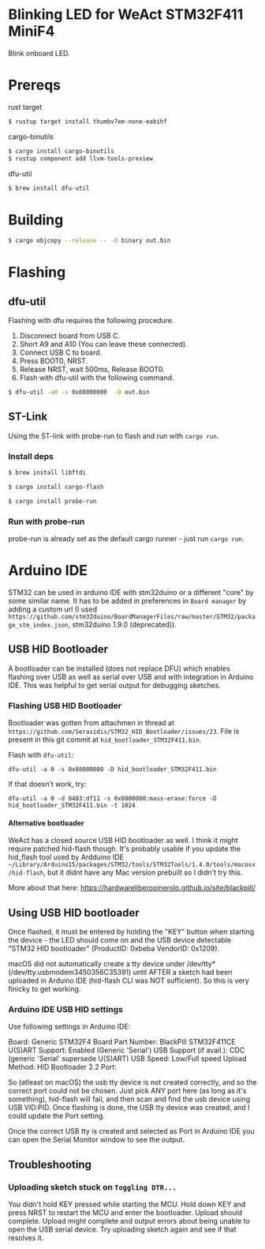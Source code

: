 # Blinking LED for WeAct STM32F411 MiniF4 

Blink onboard LED.

# Prereqs
 
rust target

```sh
$ rustup target install thumbv7em-none-eabihf
```

cargo-binutils

```sh
$ cargo install cargo-binutils
$ rustup component add llvm-tools-preview
```

dfu-util

```sh
$ brew install dfu-util
```

# Building

```sh
$ cargo objcopy --release -- -O binary out.bin
```

# Flashing

## dfu-util

Flashing with dfu requires the following procedure.
1. Disconnect board from USB C.
2. Short A9 and A10 (You can leave these connected).
3. Connect USB C to board.
4. Press BOOT0, NRST.
5. Release NRST, wait 500ms, Release BOOT0.
6. Flash with dfu-util with the following command.

```sh
$ dfu-util -a0 -s 0x08000000  -D out.bin
```

## ST-Link

Using the ST-link with probe-run to flash and run with `cargo run`.

### Install deps

```sh
$ brew install libftdi
```

```sh
$ cargo install cargo-flash
```

```sh
$ cargo install probe-run
```

### Run with probe-run

probe-run is already set as the default cargo runner - just run `cargo run`.


# Arduino IDE

STM32 can be used in arduino IDE with stm32duino or a different "core" by some similar name.
It has to be added in preferences in `Board manager` by adding a custom url (I used `https://github.com/stm32duino/BoardManagerFiles/raw/master/STM32/package_stm_index.json`, stm32duino 1.9.0 (deprecated)).

## USB HID Bootloader

A bootloader can be installed (does not replace DFU) which enables flashing over USB as well as serial over USB and with integration in Arduino IDE.
This was helpful to get serial output for debugging sketches.

### Flashing USB HID Bootloader

Bootloader was gotten from attachmen in thread at `https://github.com/Serasidis/STM32_HID_Bootloader/issues/23`.
File is present in this git commit at `hid_bootloader_STM32F411.bin`.

Flash with `dfu-util`:

`dfu-util -a 0 -s 0x08000000 -D hid_bootloader_STM32F411.bin`

If that doesn't work, try:

`dfu-util -a 0 -d 0483:df11 -s 0x8000000:mass-erase:force -D hid_bootloader_STM32F411.bin -t 1024`


#### Alternative bootloader

WeAct has a closed source USB HID bootloader as well. I think it might require patched hid-flash though.
It's probably usable if you update the hid_flash tool used by Ardduino IDE `~/Library/Arduino15/packages/STM32/tools/STM32Tools/1.4.0/tools/macosx/hid-flash`, but it didnt have any Mac version prebuilt so I didn't try this.

More about that here: https://hardwareliberopinerolo.github.io/site/blackpill/

## Using USB HID bootloader

Once flashed, it must be entered by holding the "KEY" button when starting the device - the LED should come on and the USB device detectable "STM32 HID bootloader" (ProductID:	0xbeba VendorID:	0x1209).

macOS did not automatically create a tty device under /dev/tty* (/dev/tty.usbmodem3450356C35391) until AFTER
a sketch had been uploaded in Arduino IDE (hid-flash CLI was NOT sufficient).
So this is very finicky to get working.

### Arduino IDE USB HID settings

Use following settings in Arduino IDE:

Board: Generic STM32F4
Board Part Number: BlackPill STM32F411CE
U(S)ART Support: Enabled (Generic 'Serial')
USB Support (if avail.): CDC (generic 'Serial' supersede U(S)ART)
USB Speed: Low/Full speed
Upload Method: HID Bootloader 2.2
Port: <See text below>

So (atleast on macOS) the usb tty device is not created correctly, and so the correct port could not be chosen.
Just pick ANY port here (as long as it's something), hid-flash will fail, and then scan and find the usb device using USB VID:PID. Once flashing is done, the USB tty device was created, and I could update the Port setting.

Once the correct USB tty is created and selected as Port in Arduino IDE you can open the Serial Monitor window to see the output.

## Troubleshooting

### Uploading sketch stuck on `Toggling DTR...`

You didn't hold KEY pressed while starting the MCU. Hold down KEY and press NRST to restart the MCU and enter the bootloader. Upload should complete.
Upload might complete and output errors about being unable to open the USB serial device.
Try uploading sketch again and see if that resolves it.